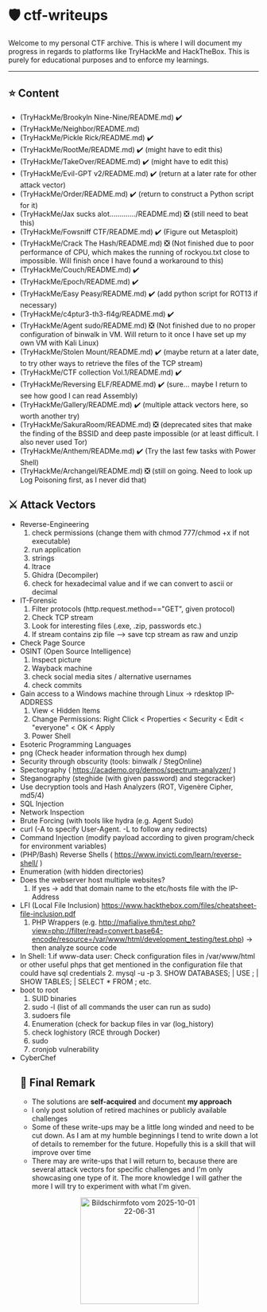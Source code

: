 # 🛡️ ctf-writeups

Welcome to my personal CTF archive. This is where I will document my progress in regards to platforms like TryHackMe and HackTheBox. This is purely for educational purposes and to enforce my learnings.

---

## ⭐ Content
- (TryHackMe/Brookyln Nine-Nine/README.md) ✔️
- (TryHackMe/Neighbor/README.md)
- (TryHackMe/Pickle Rick/README.md) ✔️
- (TryHackMe/RootMe/README.md) ✔️ (might have to edit this)
- (TryHackMe/TakeOver/README.md) ✔️ (might have to edit this)
- (TryHackMe/Evil-GPT v2/README.md) ✔️ (return at a later rate for other attack vector)
- (TryHackMe/Order/README.md) ✔️ (return to construct a Python script for it)
- (TryHackMe/Jax sucks alot............./README.md) ❎ (still need to beat this)
- (TryHackMe/Fowsniff CTF/README.md) ✔️ (Figure out Metasploit)
- (TryHackMe/Crack The Hash/README.md) ❎ (Not finished due to poor performance of CPU, which makes the running of rockyou.txt close to impossible. Will finish once I have found a workaround to this)
- (TryHackMe/Couch/README.md) ✔️
- (TryHackMe/Epoch/README.md) ✔️
- (TryHackMe/Easy Peasy/README.md) ✔️ (add python script for ROT13 if necessary)
- (TryHackMe/c4ptur3-th3-fl4g/README.md) ✔️
- (TryHackMe/Agent sudo/README.md) ❎ (Not finished due to no proper configuration of binwalk in VM. Will return to it once I have set up my own VM with Kali Linux)
- (TryHackMe/Stolen Mount/README.md) ✔️ (maybe return at a later date, to try other ways to retrieve the files of the TCP stream)
- (TryHackMe/CTF collection Vol.1/README.md) ✔️
- (TryHackMe/Reversing ELF/README.md) ✔️ (sure... maybe I return to see how good I can read Assembly)
- (TryHackMe/Gallery/README.md) ✔️ (multiple attack vectors here, so worth another try)
- (TryHackMe/SakuraRoom/README.md) ❎ (deprecated sites that make the finding of the BSSID and deep paste impossible (or at least difficult. I also never used Tor)
- (TryHackMe/Anthem/READMe.md) ✔️ (Try the last few tasks with Power Shell)
- (TryHackMe/Archangel/README.md) ❎ (still on going. Need to look up Log Poisoning first, as I never did that)

## ⚔️ Attack Vectors
- Reverse-Engineering
  1. check permissions (change them with chmod 777/chmod +x if not executable)
  2. run application
  3. strings
  4. ltrace
  5. Ghidra (Decompiler)
  6. check for hexadecimal value and if we can convert to ascii or decimal
- IT-Forensic
  1. Filter protocols (http.request.method=="GET", given protocol)
  2. Check TCP stream
  3. Look for interesting files (.exe, .zip, passwords etc.)
  4. If stream contains zip file --> save tcp stream as raw and unzip
- Check Page Source
- OSINT (Open Source Intelligence)
  1. Inspect picture
  2. Wayback machine
  3. check social media sites / alternative usernames
  4. check commits
- Gain access to a Windows machine through Linux -> rdesktop IP-ADDRESS
  1. View < Hidden Items
  2. Change Permissions: Right Click < Properties < Security < Edit < "everyone" < OK < Apply
  3. Power Shell 
- Esoteric Programming Languages
- png (Check header information through hex dump)
- Security through obscurity (tools: binwalk / StegOnline)
- Spectography ( https://academo.org/demos/spectrum-analyzer/ )
- Steganography (steghide (with given password) and stegcracker) 
- Use decryption tools and Hash Analyzers (ROT, Vigenère Cipher, md5/4)
- SQL Injection
- Network Inspection
- Brute Forcing (with tools like hydra (e.g. Agent Sudo)
- curl (-A to specify User-Agent. -L to follow any redirects)
- Command Injection (modify payload according to given program/check for environment variables)
- (PHP/Bash) Reverse Shells ( https://www.invicti.com/learn/reverse-shell/ )
- Enumeration (with hidden directories)
- Does the webserver host multiple websites?
  1. If yes -> add that domain name to the etc/hosts file with the IP-Address
- LFI (Local File Inclusion) https://www.hackthebox.com/files/cheatsheet-file-inclusion.pdf
  1. PHP Wrappers (e.g. http://mafialive.thm/test.php?view=php://filter/read=convert.base64-encode/resource=/var/www/html/development_testing/test.php) -> then analyze source code
- In Shell:
  1.if www-data user: Check configuration files in /var/www/html or other useful phps that get mentioned in the configuration file that could have sql credentials
  2. mysql -u <username> -p
  3. SHOW DATABASES; | USE <DATABASE>; | SHOW TABLES; | SELECT * FROM <TABLE>; etc.
- boot to root
  1. SUID binaries
  2. sudo -l (list of all commands the user can run as sudo)
  3. sudoers file
  4. Enumeration (check for backup files in var (log_history)
  5. check loghistory (RCE through Docker)
  6. sudo
  7. cronjob vulnerability
- CyberChef

## 📌 Final Remark
- The solutions are **self-acquired** and document **my approach**
- I only post solution of retired machines or publicly available challenges
- Some of these write-ups may be a little long winded and need to be cut down. As I am at my humble beginnings I tend to write down a lot of details to remember for the future. Hopefully this is a skill that will improve over time
- There may are write-ups that I will return to, because there are several attack vectors for specific challenges and I'm only showcasing one type of it. The more knowledge I will gather the more I will try to experiment with what I'm given.

<p align="center">
  <img width="238" height="214" alt="Bildschirmfoto vom 2025-10-01 22-06-31" src="https://github.com/user-attachments/assets/348da3d7-d3bb-4191-9e2e-b923273f31a8" />
</p>
